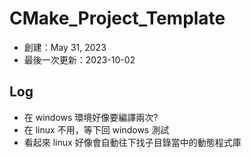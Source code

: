 # CMake_Project_Template

- 創建：May 31, 2023
- 最後一次更新：2023-10-02
  
## Log

- 在 windows 環境好像要編譯兩次?
- 在 linux 不用，等下回 windows 測試
- 看起來 linux 好像會自動往下找子目錄當中的動態程式庫
